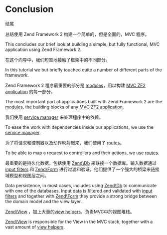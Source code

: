 # Conclusion

结尾

总结使用 Zend Framework 2 构建一个简单的，但是全面的，MVC 程序。

This concludes our brief look at building a simple, but fully functional, MVC application using Zend Framework 2.

在这个向导中，我们短暂地接触了框架中的不同部分。

In this tutorial we but briefly touched quite a number of different parts of the framework.

Zend Framework 2 程序最重要的部分是 [modules](http://framework.zend.com/manual/current/en/modules/zend.module-manager.intro.html#zend-module-manager-intro)，用以构建 [MVC ZF2 application](http://framework.zend.com/manual/current/en/modules/zend.mvc.intro.html#zend-mvc-intro) 的每一部分。

The most important part of applications built with Zend Framework 2 are the [modules](http://framework.zend.com/manual/current/en/modules/zend.module-manager.intro.html#zend-module-manager-intro), the building blocks of any [MVC ZF2 application](http://framework.zend.com/manual/current/en/modules/zend.mvc.intro.html#zend-mvc-intro).

我们使用 [service manager](http://framework.zend.com/manual/current/en/modules/zend.service-manager.html#zend-service-manager-intro) 来处理程序中的依赖。

To ease the work with dependencies inside our applications, we use the [service manager](http://framework.zend.com/manual/current/en/modules/zend.service-manager.html#zend-service-manager-intro).

为了将请求和控制器以及动作映射起来，我们使用了 [routes](http://framework.zend.com/manual/current/en/modules/zend.mvc.routing.html#zend-mvc-routing)。

To be able to map a request to controllers and their actions, we use [routes](http://framework.zend.com/manual/current/en/modules/zend.mvc.routing.html#zend-mvc-routing).

最重要的是持久化数据，包括使用 [Zend\Db](http://framework.zend.com/manual/current/en/modules/zend.db.adapter.html#zend-db-adapter) 来联接一个数据库。输入数据通过 [input filters](http://framework.zend.com/manual/current/en/modules/zend.input-filter.intro.html#zend-input-filter-intro) 和 [Zend\Form](http://framework.zend.com/manual/current/en/modules/zend.form.intro.html#zend-form-intro) 进行过滤和验证，他们提供了一个强大的桥梁来链接域模型和视图层之间。

Data persistence, in most cases, includes using [Zend\Db](http://framework.zend.com/manual/current/en/modules/zend.db.adapter.html#zend-db-adapter) to communicate with one of the databases. Input data is filtered and validated with [input filters](http://framework.zend.com/manual/current/en/modules/zend.input-filter.intro.html#zend-input-filter-intro) and together with [Zend\Form](http://framework.zend.com/manual/current/en/modules/zend.form.intro.html#zend-form-intro) they provide a strong bridge between the domain model and the view layer.

[Zend\View](http://framework.zend.com/manual/current/en/modules/zend.view.quick-start.html#zend-view-quick-start) ，加上大量的[view helpers](http://framework.zend.com/manual/current/en/modules/zend.view.helpers.html#zend-view-helpers)，负责MVC中的视图堆栈。

[Zend\View](http://framework.zend.com/manual/current/en/modules/zend.view.quick-start.html#zend-view-quick-start) is responsible for the View in the MVC stack, together with a vast amount of [view helpers](http://framework.zend.com/manual/current/en/modules/zend.view.helpers.html#zend-view-helpers).